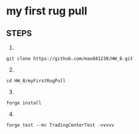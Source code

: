 # my first rug pull

## STEPS
1.
```shell
git clone https://github.com/max881230/HW_8.git 
```

2.
```shell
cd HW_8/myFirstRugPull
```

3.
```shell
forge install
```

4.
```shell
forge test --mc TradingCenterTest -vvvvv
```
